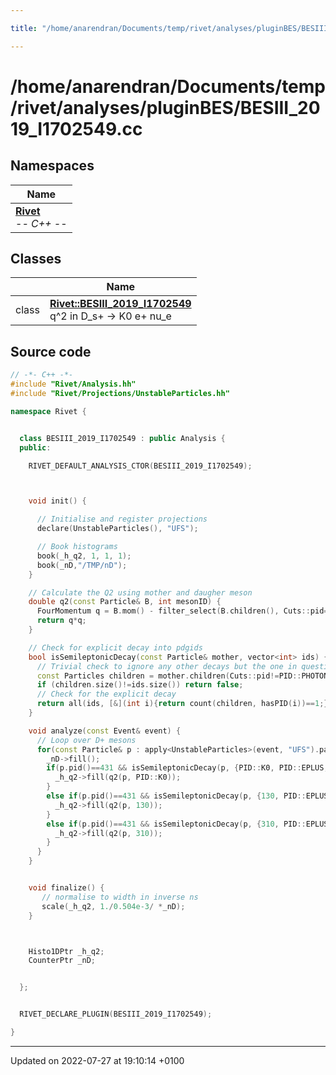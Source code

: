 ```yaml
---

title: "/home/anarendran/Documents/temp/rivet/analyses/pluginBES/BESIII_2019_I1702549.cc"

---
```


# /home/anarendran/Documents/temp/rivet/analyses/pluginBES/BESIII_2019_I1702549.cc



## Namespaces

| Name           |
| -------------- |
| **[Rivet](http://example.org/namespaces/namespacerivet/)** <br>-*- C++ -*-  |

## Classes

|                | Name           |
| -------------- | -------------- |
| class | **[Rivet::BESIII_2019_I1702549](http://example.org/classes/classrivet_1_1besiii__2019__i1702549/)** <br>q^2 in D_s+ -> K0 e+ nu_e  |




## Source code

```cpp
// -*- C++ -*-
#include "Rivet/Analysis.hh"
#include "Rivet/Projections/UnstableParticles.hh"

namespace Rivet {


  class BESIII_2019_I1702549 : public Analysis {
  public:

    RIVET_DEFAULT_ANALYSIS_CTOR(BESIII_2019_I1702549);



    void init() {

      // Initialise and register projections
      declare(UnstableParticles(), "UFS");

      // Book histograms
      book(_h_q2, 1, 1, 1);
      book(_nD,"/TMP/nD");
    }

    // Calculate the Q2 using mother and daugher meson
    double q2(const Particle& B, int mesonID) {
      FourMomentum q = B.mom() - filter_select(B.children(), Cuts::pid==mesonID)[0];
      return q*q;
    }

    // Check for explicit decay into pdgids
    bool isSemileptonicDecay(const Particle& mother, vector<int> ids) {
      // Trivial check to ignore any other decays but the one in question modulo photons
      const Particles children = mother.children(Cuts::pid!=PID::PHOTON);
      if (children.size()!=ids.size()) return false;
      // Check for the explicit decay
      return all(ids, [&](int i){return count(children, hasPID(i))==1;});
    }

    void analyze(const Event& event) {
      // Loop over D+ mesons 
      for(const Particle& p : apply<UnstableParticles>(event, "UFS").particles(Cuts::pid==431 )) {
        _nD->fill();
        if(p.pid()==431 && isSemileptonicDecay(p, {PID::K0, PID::EPLUS, PID::NU_E}) ) {
          _h_q2->fill(q2(p, PID::K0));
        }
        else if(p.pid()==431 && isSemileptonicDecay(p, {130, PID::EPLUS, PID::NU_E}) ) {
          _h_q2->fill(q2(p, 130));
        }
        else if(p.pid()==431 && isSemileptonicDecay(p, {310, PID::EPLUS, PID::NU_E}) ) {
          _h_q2->fill(q2(p, 310));
        }
      }
    }


    void finalize() {
       // normalise to width in inverse ns
       scale(_h_q2, 1./0.504e-3/ *_nD);
    }



    Histo1DPtr _h_q2;
    CounterPtr _nD;


  };


  RIVET_DECLARE_PLUGIN(BESIII_2019_I1702549);

}
```


-------------------------------

Updated on 2022-07-27 at 19:10:14 +0100
